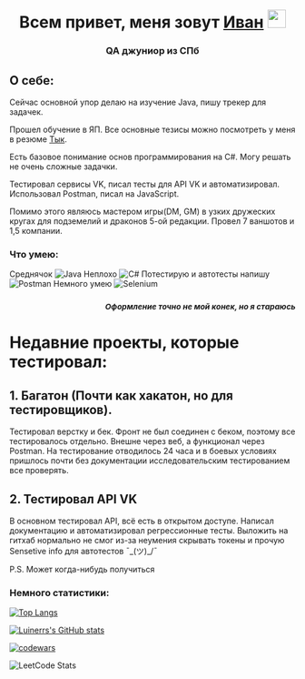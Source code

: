 <h1 align="center">Всем привет, меня зовут <a href="" target="_blank">Иван</a> 
<img src="https://github.com/blackcater/blackcater/raw/main/images/Hi.gif" height="32"/></h1>
<h3 align="center">QA джуниор из СПб</h3>

<h2 align="left">О себе: </h2>

Сейчас основной упор делаю на изучение Java, пишу трекер для задачек.

Прошел обучение в ЯП. Все основные тезисы можно посмотреть у меня в резюме <a href="[https://drive.google.com/file/d/1XbneGepbSmCLRZG3grIXPhs3XMFc-JS9/view?usp=sharing](https://drive.google.com/file/d/1U_ZdZ9Sf7tct4va303uhF77UnZvIaAgA/view?usp=sharing)">Тык</a>.

Есть базовое понимание основ программирования на C#. Могу решать не очень сложные задачки. 

Тестировал сервисы VK, писал тесты для API VK и автоматизировал. Использовал Postman, писал на JavaScript.

Помимо этого являюсь мастером игры(DM, GM) в узких дружеских кругах для подземелий и
драконов 5-ой редакции. Провел 7 ваншотов и 1,5 компании. 

<h3 align="left">Что умею:</h3>

 Среднячок ![Java](https://img.shields.io/badge/java-%23ED8B00.svg?style=for-the-badge&logo=openjdk&logoColor=white)
 Неплохо ![C#](https://img.shields.io/badge/c%23-%23239120.svg?style=for-the-badge&logo=c-sharp&logoColor=white)
 Потестирую и автотесты напишу ![Postman](https://img.shields.io/badge/Postman-FF6C37?style=for-the-badge&logo=postman&logoColor=white)
 Немного умею ![Selenium](https://img.shields.io/badge/-selenium-%43B02A?style=for-the-badge&logo=selenium&logoColor=white)
<h3 align="right"><i><sup>Оформление точно не мой конек, но я стараюсь</sup></i></h3>

# Недавние проекты, которые тестировал: 
 
## 1. Багатон (Почти как хакатон, но для тестировщиков).

Тестировал верстку и бек. Фронт не был соединен с беком, поэтому все тестировалось отдельно. Внешне через веб, а функционал через Postman.
На тестирование отводилось 24 часа и в боевых условиях пришлось почти без документации исследовательским тестированием все проверять.

## 2. Тестировал API VK

В основном тестировал API, всё есть в открытом доступе. Написал документацию и автоматизировал регрессионные тесты. Выложить на гитхаб нормально не смог из-за неумения скрывать токены и прочую Sensetive info для автотестов ¯\_(ツ)_/¯ 

P.S. Может когда-нибудь получиться

<h3 align="left">Немного статистики: </h3>

[![Top Langs](https://github-readme-stats.vercel.app/api/top-langs/?username=luinerr)](https://github.com/Luinerr)

[![Luinerrs's GitHub stats](https://github-readme-stats.vercel.app/api?username=luinerr)](https://github.com/Luinerr)

[![codewars](https://www.codewars.com/users/Luinerr/badges/small)](https://www.codewars.com/users/Luinerr) 

![LeetCode Stats](https://leetcard.jacoblin.cool/luinerr?theme=nord&font=Baloo%20Thambi%202)


<!--
**Luinerr/Luinerr** is a ✨ _special_ ✨ repository because its `README.md` (this file) appears on your GitHub profile.



Here are some ideas to get you started:

- 🔭 I’m currently working on ...
- 🌱 I’m currently learning ...
- 👯 I’m looking to collaborate on ...
- 🤔 I’m looking for help with ...
- 💬 Ask me about ...
- 📫 How to reach me: ...
- 😄 Pronouns: ...
- ⚡ Fun fact: ...
-->
